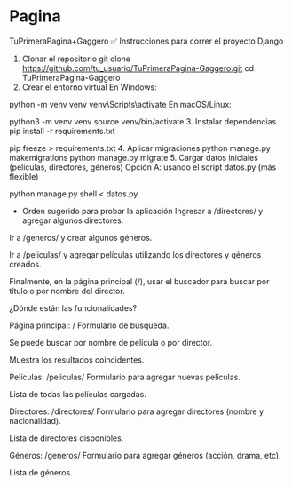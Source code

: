 # Pagina
TuPrimeraPagina+Gaggero
✅ Instrucciones para correr el proyecto Django

1. Clonar el repositorio
git clone https://github.com/tu_usuario/TuPrimeraPagina-Gaggero.git
cd TuPrimeraPagina-Gaggero
2. Crear el entorno virtual
En Windows:

python -m venv venv
venv\Scripts\activate
En macOS/Linux:

python3 -m venv venv
source venv/bin/activate
3. Instalar dependencias
pip install -r requirements.txt


pip freeze > requirements.txt
4. Aplicar migraciones
python manage.py makemigrations
python manage.py migrate
5. Cargar datos iniciales (películas, directores, géneros)
Opción A: usando el script datos.py (más flexible)

python manage.py shell < datos.py


* Orden sugerido para probar la aplicación
Ingresar a /directores/ y agregar algunos directores.

Ir a /generos/ y crear algunos géneros.

Ir a /peliculas/ y agregar películas utilizando los directores y géneros creados.

Finalmente, en la página principal (/), usar el buscador para buscar por título o por nombre del director.


¿Dónde están las funcionalidades?

Página principal: /
Formulario de búsqueda.

Se puede buscar por nombre de película o por director.

Muestra los resultados coincidentes.

Películas: /peliculas/
Formulario para agregar nuevas películas.

Lista de todas las películas cargadas.

Directores: /directores/
Formulario para agregar directores (nombre y nacionalidad).

Lista de directores disponibles.

Géneros: /generos/
Formulario para agregar géneros (acción, drama, etc).

Lista de géneros.
